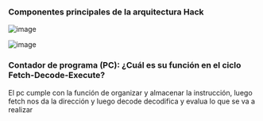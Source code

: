 ### Componentes principales de la arquitectura Hack ###

![image](https://github.com/user-attachments/assets/cddc212a-947b-4376-b5cd-a5070771bba7)



![image](https://github.com/user-attachments/assets/eb3e0889-5457-489a-86c7-54a66c7a944e)



### Contador de programa (PC): ¿Cuál es su función en el ciclo Fetch-Decode-Execute? ###
El pc cumple con la función de organizar y almacenar la instrucción, luego fetch nos da la dirección y luego decode decodifica y evalua lo que se va a realizar








